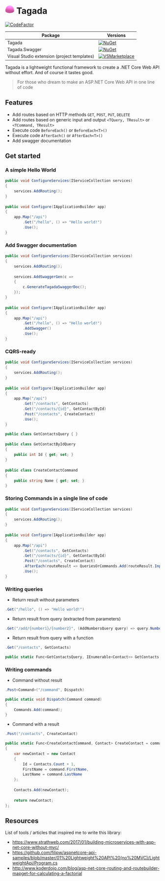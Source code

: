 # <span style="margin-bottom: -5px;"><img src="https://github.com/Odonno/tagada/blob/master/Images/tagada.png?raw=true" width="30" height="30" /></span> Tagada

[![CodeFactor](https://www.codefactor.io/repository/github/odonno/tagada/badge)](https://www.codefactor.io/repository/github/odonno/tagada)

| Package        | Versions                                                                                                         |
|----------------|---------------------------------------------------------------------------------------------------------------|
| Tagada         | [![NuGet](https://img.shields.io/nuget/v/Tagada.svg)](https://www.nuget.org/packages/Tagada/)                 |
| Tagada.Swagger | [![NuGet](https://img.shields.io/nuget/v/Tagada.Swagger.svg)](https://www.nuget.org/packages/Tagada.Swagger/) |
| Visual Studio extension (project templates)  | [![VSMarketplace](https://img.shields.io/vscode-marketplace/v/odonno.tagada-extensions.svg)](https://marketplace.visualstudio.com/items?itemName=odonno.tagada-extensions) |              

Tagada is a lightweight functional framework to create a .NET Core Web API without effort. And of course it tastes good.

> For those who dream to make an ASP.NET Core Web API in one line of code

## Features

* Add routes based on HTTP methods `GET`, `POST`, `PUT`, `DELETE`
* Add routes based on generic input and output `<TQuery, TResult>` or `<TCommand, TResult>`
* Execute code `BeforeEach()` or `BeforeEach<T>()`
* Execute code `AfterEach()` or `AfterEach<T>()`
* Add swagger documentation

## Get started

### A simple Hello World

```csharp
public void ConfigureServices(IServiceCollection services)
{
    services.AddRouting();
}

public void Configure(IApplicationBuilder app)
{
    app.Map("/api")
        .Get("/hello", () => "Hello world!")
        .Use();
}
```

### Add Swagger documentation

```csharp
public void ConfigureServices(IServiceCollection services)
{
    services.AddRouting();

    services.AddSwaggerGen(c =>
    {
        c.GenerateTagadaSwaggerDoc();
    });
}

public void Configure(IApplicationBuilder app)
{
    app.Map("/api")
        .Get("/hello", () => "Hello world!")
        .AddSwagger()
        .Use();
}
```

### CQRS-ready

```csharp
public void ConfigureServices(IServiceCollection services)
{
    services.AddRouting();
}

public void Configure(IApplicationBuilder app)
{
    app.Map("/api")
        .Get("/contacts", GetContacts)
        .Get("/contacts/{id}", GetContactById)
        .Post("/contacts", CreateContact)
        .Use();
}
```

```csharp
public class GetContactsQuery { }

public class GetContactByIdQuery
{
    public int Id { get; set; }
}

public class CreateContactCommand
{
    public string Name { get; set; }
}
```

### Storing Commands in a single line of code

```csharp
public void ConfigureServices(IServiceCollection services)
{
    services.AddRouting();
}

public void Configure(IApplicationBuilder app)
{
    app.Map("/api")
        .Get("/contacts", GetContacts)
        .Get("/contacts/{id}", GetContactById)
        .Post("/contacts", CreateContact)
        .AfterEach(routeResult => QueriesOrCommands.Add(routeResult.Input))
        .Use();
}
```

### Writing queries

* Return result without parameters

```csharp
.Get("/hello", () => "Hello world!")
```

* Return result from query (extracted from parameters)

```csharp
.Get("/add/{number1}/{number2}", (AddNumbersQuery query) => query.Number1 + query.Number2)
```

* Return result from query with a function

```csharp
.Get("/contacts", GetContacts)
```

```csharp
public static Func<GetContactsQuery, IEnumerable<Contact>> GetContacts = _ => Contacts;
```

### Writing commands

* Command without result

```csharp
.Post<Command>("/command", Dispatch)
```

```csharp
public static void Dispatch(Command command)
{
    Commands.Add(command);
}
```

* Command with a result

```csharp
.Post("/contacts", CreateContact)
```

```csharp
public static Func<CreateContactCommand, Contact> CreateContact = command =>
{
    var newContact = new Contact
    {
        Id = Contacts.Count + 1,
        FirstName = command.FirstName,
        LastName = command.LastName
    };

    Contacts.Add(newContact);

    return newContact;
};
```

## Resources

List of tools / articles that inspired me to write this library:

* https://www.strathweb.com/2017/01/building-microservices-with-asp-net-core-without-mvc/
* https://github.com/filipw/aspnetcore-api-samples/blob/master/01%20Lightweight%20API%20(no%20MVC)/LightweightApi/Program.cs
* http://www.koderdojo.com/blog/asp-net-core-routing-and-routebuilder-mapget-for-calculating-a-factorial

